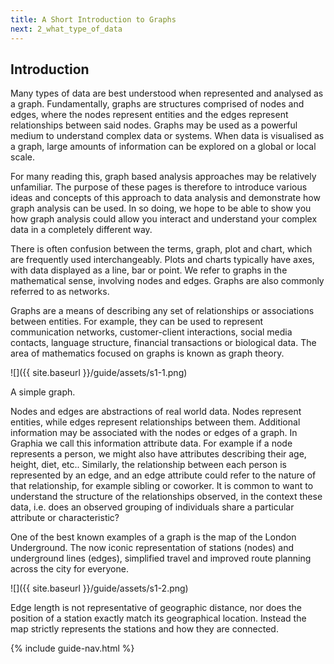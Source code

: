 ```yaml
---
title: A Short Introduction to Graphs
next: 2_what_type_of_data
---
```


## Introduction
Many types of data are best understood when represented and analysed as a graph. Fundamentally, graphs are structures comprised of nodes and edges, where the nodes represent entities and the edges represent relationships between said nodes. Graphs may be used as a powerful medium to understand complex data or systems. When data is visualised as a graph, large amounts of information can be explored on a global or local scale.

For many reading this, graph based analysis approaches may be relatively unfamiliar. The purpose of these pages is therefore to introduce various ideas and concepts of this approach to data analysis and demonstrate how graph analysis can be used. In so doing, we hope to be able to show you how graph analysis could allow you interact and understand your complex data in a completely different way.

There is often confusion between the terms, graph, plot and chart, which are frequently used interchangeably. Plots and charts typically have axes, with data displayed as a line, bar or point. We refer to graphs in the mathematical sense, involving nodes and edges. Graphs are also commonly referred to as networks.

Graphs are a means of describing any set of relationships or associations between entities. For example, they can be used to represent communication networks, customer-client interactions, social media contacts, language structure, financial transactions or biological data. The area of mathematics focused on graphs is known as graph theory.

![]({{ site.baseurl }}/guide/assets/s1-1.png)
<div class="caption">A simple graph.</div>

Nodes and edges are abstractions of real world data. Nodes represent entities, while edges represent relationships between them. Additional information may be associated with the nodes or edges of a graph. In Graphia we call this information attribute data. For example if a node represents a person, we might also have attributes describing their age, height, diet, etc.. Similarly, the relationship between each person is represented by an edge, and an edge attribute could refer to the nature of that relationship, for example sibling or coworker. It is common to want to understand the structure of the relationships observed, in the context these data, i.e. does an observed grouping of individuals share a particular attribute or characteristic?

One of the best known examples of a graph is the map of the London Underground. The now iconic representation of stations (nodes) and underground lines (edges), simplified travel and improved route planning across the city for everyone.

![]({{ site.baseurl }}/guide/assets/s1-2.png)
<div class="caption">Edge length is not representative of geographic distance, nor does the position of a station exactly match its geographical location. Instead the map strictly represents the stations and how they are connected.</div>

{% include guide-nav.html %}
